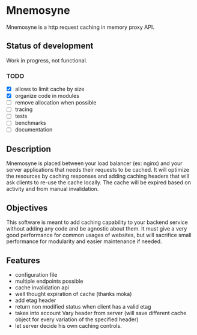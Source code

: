# Mnemosyne
Mnemosyne is a http request caching in memory proxy API.
## Status of development
Work in progress, not functional.
### TODO
- [x] allows to limit cache by size
- [x] organize code in modules
- [ ] remove allocation when possible
- [ ] tracing
- [ ] tests
- [ ] benchmarks
- [ ] documentation
## Description
Mnemosyne is placed between your load balancer (ex: nginx) and your server applications that needs their requests to be cached. It will optimize the resources by caching responses and adding caching headers that will ask clients to re-use the cache locally. The cache will be expired based on activity and from manual invalidation.
## Objectives
This software is meant to add caching capability to your backend service without adding any code and be agnostic about them. 
It must give a very good performance for common usages of websites, but will sacrifice small performance for modularity and easier maintenance if needed.
## Features
- configuration file
- multiple endpoints possible
- cache invalidation api
- well thought expiration of cache (thanks moka)
- add etag header
- return non modified status when client has a valid etag 
- takes into account Vary header from server (will save different cache object for every variation of the specified header)
- let server decide his own caching controls.
